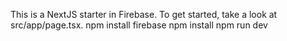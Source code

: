 This is a NextJS starter in Firebase.
To get started, take a look at src/app/page.tsx.
npm install firebase
npm install 
npm run dev